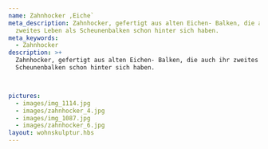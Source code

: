 ```yaml
---
name: Zahnhocker ,Eiche`
meta_description: Zahnhocker, gefertigt aus alten Eichen- Balken, die auch ihr
  zweites Leben als Scheunenbalken schon hinter sich haben.
meta_keywords:
  - Zahnhocker
description: >+
  Zahnhocker, gefertigt aus alten Eichen- Balken, die auch ihr zweites Leben als
  Scheunenbalken schon hinter sich haben.



pictures:
  - images/img_1114.jpg
  - images/zahnhocker_4.jpg
  - images/img_1087.jpg
  - images/zahnhocker_6.jpg
layout: wohnskulptur.hbs
---
```

